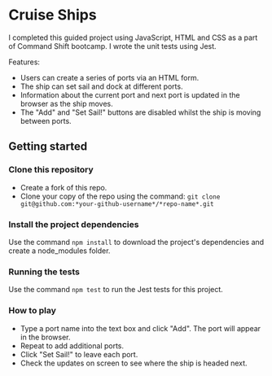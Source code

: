 # Cruise Ships

I completed this guided project using JavaScript, HTML and CSS as a part of Command Shift bootcamp. I wrote the unit tests using Jest.

Features:
- Users can create a series of ports via an HTML form.
- The ship can set sail and dock at different ports.
- Information about the current port and next port is updated in the browser as the ship moves.
- The "Add" and "Set Sail!" buttons are disabled whilst the ship is moving between ports.

## Getting started

### Clone this repository

- Create a fork of this repo.
- Clone your copy of the repo using the command: `git clone git@github.com:*your-github-username*/*repo-name*.git`

### Install the project dependencies

Use the command `npm install` to download the project's dependencies and create a node_modules folder.

### Running the tests

Use the command `npm test` to run the Jest tests for this project.

### How to play

- Type a port name into the text box and click "Add". The port will appear in the browser.
- Repeat to add additional ports. 
- Click "Set Sail!" to leave each port. 
- Check the updates on screen to see where the ship is headed next.





